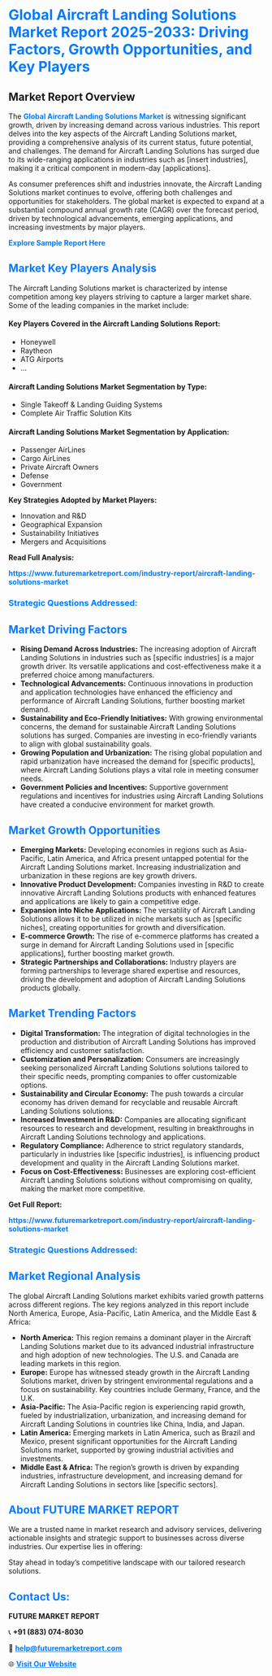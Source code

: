 <h1 style="color: #007BFF;">Global Aircraft Landing Solutions Market Report 2025-2033: Driving Factors, Growth Opportunities, and Key Players</h1>

<section id="overview">
<h2>Market Report Overview</h2>
<p>The <a href="https://www.futuremarketreport.com/industry-report/aircraft-landing-solutions-market" style="color: #007BFF; text-decoration: none;"><strong>Global Aircraft Landing Solutions Market</strong></a> is witnessing significant growth, driven by increasing demand across various industries. This report delves into the key aspects of the Aircraft Landing Solutions market, providing a comprehensive analysis of its current status, future potential, and challenges. The demand for Aircraft Landing Solutions has surged due to its wide-ranging applications in industries such as [insert industries], making it a critical component in modern-day [applications].</p>
<p>As consumer preferences shift and industries innovate, the Aircraft Landing Solutions market continues to evolve, offering both challenges and opportunities for stakeholders. The global market is expected to expand at a substantial compound annual growth rate (CAGR) over the forecast period, driven by technological advancements, emerging applications, and increasing investments by major players.</p>
</section>

<section id="overview">
<p><a href="https://www.futuremarketreport.com/request-sample/reportId=99030" style="color: #007BFF; text-decoration: none;"><strong>Explore Sample Report Here</strong></a></p>
</section>

<section id="key-players">
<h2 style="color: #007BFF;">Market Key Players Analysis</h2>
<p>The Aircraft Landing Solutions market is characterized by intense competition among key players striving to capture a larger market share. Some of the leading companies in the market include:</p>
<h4>Key Players Covered in the Aircraft Landing Solutions Report:</h4>
<ul><li>Honeywell</li><li>Raytheon</li><li>ATG Airports</li><li>...</li></ul>
<h4>Aircraft Landing Solutions Market Segmentation by Type:</h4>
<ul><li>Single Takeoff &amp; Landing Guiding Systems</li><li>Complete Air Traffic Solution Kits</li></ul>

<h4>Aircraft Landing Solutions Market Segmentation by Application:</h4>
<ul><li>Passenger AirLines</li><li>Cargo AirLines</li><li>Private Aircraft Owners</li><li>Defense</li><li>Government</li></ul>
<p><strong>Key Strategies Adopted by Market Players:</strong></p>
<ul>
<li>Innovation and R&D</li>
<li>Geographical Expansion</li>
<li>Sustainability Initiatives</li>
<li>Mergers and Acquisitions</li>
</ul>
</section>

<section>
<p><strong>Read Full Analysis: </strong></p><a href="https://www.futuremarketreport.com/industry-report/aircraft-landing-solutions-market" style="color: #007BFF; text-decoration: none;"><strong>https://www.futuremarketreport.com/industry-report/aircraft-landing-solutions-market</strong></a>
<h3 style="color: #007BFF;">Strategic Questions Addressed:</h3>
</section>

<section id="driving-factors">
<h2 style="color: #007BFF;">Market Driving Factors</h2>
<ul>
<li><strong>Rising Demand Across Industries:</strong> The increasing adoption of Aircraft Landing Solutions in industries such as [specific industries] is a major growth driver. Its versatile applications and cost-effectiveness make it a preferred choice among manufacturers.</li>
<li><strong>Technological Advancements:</strong> Continuous innovations in production and application technologies have enhanced the efficiency and performance of Aircraft Landing Solutions, further boosting market demand.</li>
<li><strong>Sustainability and Eco-Friendly Initiatives:</strong> With growing environmental concerns, the demand for sustainable Aircraft Landing Solutions solutions has surged. Companies are investing in eco-friendly variants to align with global sustainability goals.</li>
<li><strong>Growing Population and Urbanization:</strong> The rising global population and rapid urbanization have increased the demand for [specific products], where Aircraft Landing Solutions plays a vital role in meeting consumer needs.</li>
<li><strong>Government Policies and Incentives:</strong> Supportive government regulations and incentives for industries using Aircraft Landing Solutions have created a conducive environment for market growth.</li>
</ul>
</section>

<section id="growth-opportunities">
<h2 style="color: #007BFF;">Market Growth Opportunities</h2>
<ul>
<li><strong>Emerging Markets:</strong> Developing economies in regions such as Asia-Pacific, Latin America, and Africa present untapped potential for the Aircraft Landing Solutions market. Increasing industrialization and urbanization in these regions are key growth drivers.</li>
<li><strong>Innovative Product Development:</strong> Companies investing in R&D to create innovative Aircraft Landing Solutions products with enhanced features and applications are likely to gain a competitive edge.</li>
<li><strong>Expansion into Niche Applications:</strong> The versatility of Aircraft Landing Solutions allows it to be utilized in niche markets such as [specific niches], creating opportunities for growth and diversification.</li>
<li><strong>E-commerce Growth:</strong> The rise of e-commerce platforms has created a surge in demand for Aircraft Landing Solutions used in [specific applications], further boosting market growth.</li>
<li><strong>Strategic Partnerships and Collaborations:</strong> Industry players are forming partnerships to leverage shared expertise and resources, driving the development and adoption of Aircraft Landing Solutions products globally.</li>
</ul>
</section>

<section id="trending-factors">
<h2 style="color: #007BFF;">Market Trending Factors</h2>
<ul>
<li><strong>Digital Transformation:</strong> The integration of digital technologies in the production and distribution of Aircraft Landing Solutions has improved efficiency and customer satisfaction.</li>
<li><strong>Customization and Personalization:</strong> Consumers are increasingly seeking personalized Aircraft Landing Solutions solutions tailored to their specific needs, prompting companies to offer customizable options.</li>
<li><strong>Sustainability and Circular Economy:</strong> The push towards a circular economy has driven demand for recyclable and reusable Aircraft Landing Solutions solutions.</li>
<li><strong>Increased Investment in R&D:</strong> Companies are allocating significant resources to research and development, resulting in breakthroughs in Aircraft Landing Solutions technology and applications.</li>
<li><strong>Regulatory Compliance:</strong> Adherence to strict regulatory standards, particularly in industries like [specific industries], is influencing product development and quality in the Aircraft Landing Solutions market.</li>
<li><strong>Focus on Cost-Effectiveness:</strong> Businesses are exploring cost-efficient Aircraft Landing Solutions solutions without compromising on quality, making the market more competitive.</li>
</ul>
</section>

<section>
<p><strong>Get Full Report: </strong></p><a href="https://www.futuremarketreport.com/industry-report/aircraft-landing-solutions-market" style="color: #007BFF; text-decoration: none;"><strong>https://www.futuremarketreport.com/industry-report/aircraft-landing-solutions-market</strong></a>
<h3 style="color: #007BFF;">Strategic Questions Addressed:</h3>
</section>


<section id="regional-analysis">
<h2 style="color: #007BFF;">Market Regional Analysis</h2>
<p>The global Aircraft Landing Solutions market exhibits varied growth patterns across different regions. The key regions analyzed in this report include North America, Europe, Asia-Pacific, Latin America, and the Middle East & Africa:</p>
<ul>
<li><strong>North America:</strong> This region remains a dominant player in the Aircraft Landing Solutions market due to its advanced industrial infrastructure and high adoption of new technologies. The U.S. and Canada are leading markets in this region.</li>
<li><strong>Europe:</strong> Europe has witnessed steady growth in the Aircraft Landing Solutions market, driven by stringent environmental regulations and a focus on sustainability. Key countries include Germany, France, and the U.K.</li>
<li><strong>Asia-Pacific:</strong> The Asia-Pacific region is experiencing rapid growth, fueled by industrialization, urbanization, and increasing demand for Aircraft Landing Solutions in countries like China, India, and Japan.</li>
<li><strong>Latin America:</strong> Emerging markets in Latin America, such as Brazil and Mexico, present significant opportunities for the Aircraft Landing Solutions market, supported by growing industrial activities and investments.</li>
<li><strong>Middle East & Africa:</strong> The region’s growth is driven by expanding industries, infrastructure development, and increasing demand for Aircraft Landing Solutions in sectors like [specific sectors].</li>
</ul>
</section>

<footer>
<h2 style="color: #007BFF;">About FUTURE MARKET REPORT</h2>
<p>We are a trusted name in market research and advisory services, delivering actionable insights and strategic support to businesses across diverse industries. Our expertise lies in offering:</p>

<p>Stay ahead in today’s competitive landscape with our tailored research solutions.</p>

<h2 style="color: #007BFF;">Contact Us:</h2>
<p><strong>FUTURE MARKET REPORT</strong></p>
<p>📞 <strong>+91 (883) 074-8030</strong></p>
<p>📧 <strong><a href="mailto:help@futuremarketreport.com" style="color: #007BFF;">help@futuremarketreport.com</a></strong></p>
<p>🌐 <strong><a href="https://www.futuremarketreport.com/" style="color: #007BFF;">Visit Our Website</a></strong></p>
</footer>